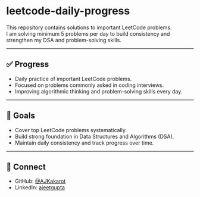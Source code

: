 # leetcode-daily-progress

This repository contains solutions to important LeetCode problems.  
I am solving minimum 5 problems per day to build consistency and strengthen my DSA and problem-solving skills.

---

## ✅ Progress

- Daily practice of important LeetCode problems.  
- Focused on problems commonly asked in coding interviews.  
- Improving algorithmic thinking and problem-solving skills every day.

---

## 📌 Goals

- Cover top LeetCode problems systematically.  
- Build strong foundation in Data Structures and Algorithms (DSA).  
- Maintain daily consistency and track progress over time.

---

## 🌟 Connect

- GitHub: [@AJKakarot](https://github.com/AJKakarot)  
- LinkedIn: [ajeetgupta](https://www.linkedin.com/in/ajeet-gupta-99aa6b281/)
